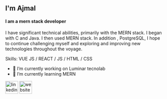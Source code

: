 
## I'm Ajmal
#### I am a mern stack developer
I have significant technical abilities, primarily with the MERN stack. I began with C and Java. I then used MERN stack. In addition , PostgreSQL, I hope to continue challenging myself and exploring and improving new technologies throughout the voyage.

Skills: VUE JS / REACT / JS / HTML / CSS

- 🔭 I’m currently working on Luminar tecnolab 
- 🌱 I’m currently learning MERN 


[<img src='https://cdn.jsdelivr.net/npm/simple-icons@3.0.1/icons/linkedin.svg' alt='linkedin' height='40'>](https://www.linkedin.com/in/https://www.linkedin.com/in/ajmlameen/)  [<img src='https://cdn.jsdelivr.net/npm/simple-icons@3.0.1/icons/icloud.svg' alt='website' height='40'>](https://ajmalameen.github.io/ajml/)  











